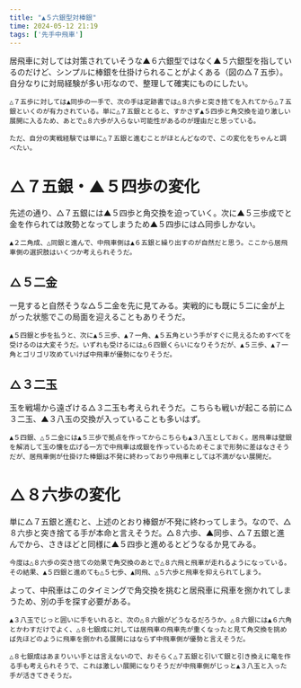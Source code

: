 ```yaml
---
title: "▲５六銀型対棒銀"
time: 2024-05-12 21:19
tags: ['先手中飛車']
---
```


<MultiColumns>
  <Column>
    居飛車に対しては対策されていそうな▲６六銀型ではなく▲５六銀型を指しているのだけど、シンプルに棒銀を仕掛けられることがよくある（図の△７五歩）。自分なりに対局経験が多い形なので、整理して確実にものにしたい。

    △７五歩に対しては▲同歩の一手で、次の手は定跡書では△８六歩と突き捨てを入れてから△７五銀といくのが有力されている。単に△７五銀ととると、すかさず▲５四歩と角交換を迫り激しい展開に入るため、あとで△８六歩が入らない可能性があるのが理由だと思っている。

    ただ、自分の実戦経験では単に△７五銀と進むことがほとんどなので、この変化をちゃんと調べたい。
  </Column>
  <Column>
    <KifuPlayer sfen='position sfen ln1g1gsnl/1r3k1b1/p2ppp1pp/3s2p2/1pp1P4/2P1S4/PPBP1PPPP/4RK3/LN1G1GSNL b - 19 moves 7f7e' />
  </Column>
</MultiColumns>

# △７五銀・▲５四歩の変化

<MultiColumns>
  <Column>
    先述の通り、△７五銀には▲５四歩と角交換を迫っていく。次に▲５三歩成でと金を作られては敗勢となってしまうため▲５四歩には△同歩しかない。

    ▲２二角成、△同銀と進んで、中飛車側は▲６五銀と繰り出すのが自然だと思う。ここから居飛車側の選択肢はいくつか考えられそうだ。
  </Column>
  <Column>
    <KifuPlayer sfen='position sfen ln1g1gsnl/1r3k1b1/p2ppp1pp/6p2/1ps1P4/4S4/PPBP1PPPP/4RK3/LN1G1GSNL b Pp 21 moves 5e5d 5c5d 7g2b+ 3a2b 5f6e' />
  </Column>
</MultiColumns>

## △５二金

<MultiColumns>
  <Column>
    一見すると自然そうな△５二金を先に見てみる。実戦的にも既に５二に金が上がった状態でこの局面を迎えることもありそうだ。

    ▲５四銀と歩を払うと、次に▲５三歩、▲７一角、▲５五角という手がすぐに見えるためすべてを受けるのは大変そうだ。いずれも受けるには△６四銀くらいになりそうだが、▲５三歩、▲７一角とゴリゴリ攻めていけば中飛車が優勢になりそうだ。
  </Column>
  <Column>
    <KifuPlayer sfen='position sfen ln1g1g1nl/1r3k1s1/p2p1p1pp/4p1p2/1psS5/9/PP1P1PPPP/4RK3/LN1G1GSNL w BPbpp 26 moves 6a5b 6e5d 7e6d P*5c 5b6b B*7a 8b7b 7a6b+ 7b6b G*5b 4a5b 5c5b+ 6b5b 5d6c+ 5b5h+ 6i5h' />
  </Column>
</MultiColumns>

## △３二玉

<MultiColumns>
  <Column>
    玉を戦場から遠ざける△３二玉も考えられそうだ。こちらも戦いが起こる前に△３二玉、▲３八玉の交換が入っていることも多いはず。

    ▲５四銀、△５二金には▲５三歩で拠点を作ってからこちらも▲３八玉としておく。居飛車は壁銀を解消して玉の懐を広げる一方で中飛車は成銀を作っているためそこまで形勢に差はなさそうだが、居飛車側が仕掛けた棒銀は不発に終わっており中飛車としては不満がない展開だ。
  </Column>
  <Column>
    <KifuPlayer sfen='position sfen ln1g1g1nl/1r3k1s1/p2p1p1pp/4p1p2/1psS5/9/PP1P1PPPP/4RK3/LN1G1GSNL w BPbpp 26 moves 4b3b 6e5d 6a5b P*5c 5b4b 4h3h 2b3c 5d6c+' />
  </Column>
</MultiColumns>

# △８六歩の変化

<MultiColumns>
  <Column>
    単に△７五銀と進むと、上述のとおり棒銀が不発に終わってしまう。なので、△８六歩と突き捨てる手が本命と言えそうだ。△８六歩、▲同歩、△７五銀と進んでから、さきほどと同様に▲５四歩と進めるとどうなるか見てみる。

    今度は△８六歩の突き捨ての効果で角交換のあとで△８六飛と飛車が走れるようになっている。その結果、▲５四銀と進めても△５七歩、▲同飛、△５六歩と飛車を抑えられてしまう。
  </Column>
  <Column>
    <KifuPlayer sfen='position sfen ln1g1gsnl/1r3k1b1/p2ppp1pp/3s2p2/1pp1P4/2P1S4/PPBP1PPPP/4RK3/LN1G1GSNL b - 19 moves 7f7e 8e8f 8g8f 6d7e 5e5d 5c5d 7g2b+ 3a2b 5f4e 8b8f 4e5d P*5g 5h5g P*5f' />
  </Column>
</MultiColumns>

<MultiColumns>
  <Column>
    よって、中飛車はこのタイミングで角交換を挑むと居飛車に飛車を捌かれてしまうため、別の手を探す必要がある。

    ▲３八玉でじっと囲いに手をいれると、次の△８六銀がどうなるだろうか。△８六銀には▲６六角とかわすだけでよく、△８七銀成に対しては居飛車の飛車先が重くなったと見て角交換を挑めば先ほどのように飛車を捌かれる展開にはならず中飛車側が優勢と言えそうだ。

    △８七銀成はあまりいい手とは言えないので、おそらく△７五銀と引いて銀と引き換えに竜を作る手も考えられそうで、これは激しい展開になりそうだが中飛車側がじっと▲３八玉と入った手が活きてきそうだ。
  </Column>
  <Column>
    <KifuPlayer sfen='position sfen ln1g1gsnl/1r3k1b1/p2ppp1pp/6p2/2s1P4/1P2S4/P1BP1PPPP/4RK3/LN1G1GSNL b 2Pp 23 moves 4h3h 7e8f 7g6f 8f8g+ 5e5d' />
  </Column>
</MultiColumns>
